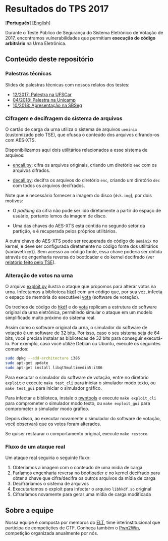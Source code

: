 # Resultados do TPS 2017

\[**[Português](README.pt_BR.md)**\] \[[English](README.md)\]

Durante o Teste Público de Segurança do Sistema Eletrônico de Votação de 2017, encontramos vulnerabilidades que permitiam **execução de código arbitrário** na Urna Eletrônica.

## Conteúdo deste repositório

### Palestras técnicas

Slides de palestras técnicas com nossos relatos dos testes:

 * [12/2017: Palestra na UFSCar](https://epicleet.github.io/tps2017/slides/2017-12-ufscar.pdf)
 * [04/2018: Palestra na Unicamp](https://epicleet.github.io/tps2017/slides/2018-04-unicamp.pdf)
 * [10/2018: Apresentação na SBSeg](https://epicleet.github.io/tps2017/slides/2018-10-sbseg.pdf)

### Cifragem e decifragem do sistema de arquivos

O cartão de carga da urna utiliza o sistema de arquivos `ueminix` (customizado pelo TSE), que ofusca o conteúdo dos arquivos cifrando-os com AES-XTS.

Disponibilizamos aqui dois utilitários relacionados a esse sistema de arquivos:

 * [encall.py](fs_crypto/encall.py): cifra os arquivos originais, criando um diretório `enc` com os arquivos cifrados.

 * [decall.py](fs_crypto/decall.py): decifra os arquivos do diretório `enc`, criando um diretório `dec` com todos os arquivos decifrados.

Note que é necessário fornecer a imagem do disco (`dsk.img`), por dois motivos:

 * O *padding* da cifra não pode ser lido diretamente a partir do espaço de usuário, portanto lemos da imagem de disco.

 * Uma das chaves do AES-XTS está contida no segundo setor da partição, e é recuperada pelos próprios utilitários.

A outra chave do AES-XTS pode ser recuperada do código do `ueminix` no kernel, e deve ser configurada diretamente no código fonte dos utilitários (variável `key1`). Sem acesso ao código fonte, essa chave poderia ser obtida através de engenharia reversa do bootloader e do kernel decifrado (ver [relatório feito pelo TSE](https://epicleet.github.io/tps2017/relatorios/tse/relatorioTPS2017.pdf#page=8)).

### Alteração de votos na urna

O arquivo [exploit.py](exploit/exploit.py) ilustra o ataque que propomos para alterar votos na urna. Infectamos a biblioteca [hkdf](exploit/hkdf.cpp) com um código que, por sua vez, infecta o espaço de memória do executável
[vota](exploit/gui/infoeleitor.cpp) (software de votação).

Os trechos de código do [hkdf](exploit/hkdf.cpp) e do [vota](exploit/gui/infoeleitor.cpp) replicam a estrutura do software original da urna eletrônica, permitindo simular o ataque em um modelo simplificado muito próximo do sistema real.

Assim como o software original da urna, o simulador do software de votação é um software de 32 bits. Por isso, caso o seu sistema seja de 64 bits, você precisa instalar as bibliotecas de 32 bits para conseguir executá-lo. Por exemplo, caso você utilize Debian ou Ubuntu, execute os seguintes comandos:

```bash
sudo dpkg --add-architecture i386
sudo apt-get update
sudo apt-get install libqt5multimedia5:i386
```

Para executar o simulador do software de votação, entre no diretório `exploit` e execute `make test_cli` para iniciar o simulador modo texto, ou `make test_gui` para iniciar o simulador gráfico.

Para infectar a biblioteca, instale o [pwntools](https://github.com/Gallopsled/pwntools#installation) e execute `make exploit_cli` para comprometer o simulador modo texto, ou `make exploit_gui` para comprometer o simulador modo gráfico.

Depois disso, ao executar novamente o simulador do software de votação, você observará que os votos foram alterados.

Se quiser restaurar o comportamento original, execute `make restore`.

### Fluxo de um ataque real

Um ataque real seguiria o seguinte fluxo:

1. Obteríamos a imagem com o conteúdo de uma mídia de carga
2. Faríamos engenharia reversa no bootloader e no kernel decifrado para obter a chave que cifra/decifra os outros arquivos da mídia de carga
3. Decifraríamos o sistema de arquivos
4. Executaríamos o exploit para infectar o arquivo `libhkdf.so` original
5. Cifraríamos novamente para gerar uma mídia de carga modificada

## Sobre a equipe

Nossa equipe é composta por membros do [ELT](https://ctftime.org/team/9061), time interinstitucional que participa de competições de CTF. Conheça também o [Pwn2Win](https://pwn2win.party), competição organizada anualmente por nós.
